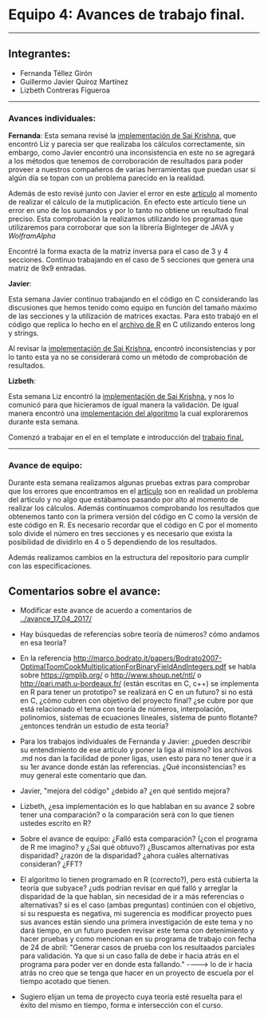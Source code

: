 # Equipo 4: Avances de trabajo final.

---

## Integrantes:
* Fernanda Téllez Girón
* Guillermo Javier Quiroz Martínez
* Lizbeth Contreras Figueroa

---

### Avances individuales:

**Fernanda**:
Esta semana revisé la [implementación de Sai Krishna.](http://cs.indstate.edu/~syedugani/number.html) que encontró Liz y parecia ser que realizaba los cálculos correctamente, sin embargo, como Javier encontró una inconsistencia en este no se agregará a los métodos que tenemos de corroboración de resultados para poder proveer a nuestros compañeros de varias herramientas que puedan usar si algún día se topan con un problema parecido en la realidad. 

Además de esto revisé junto con Javier el error en este [artículo](https://www.dropbox.com/s/bwziz0hnv78pgp6/ToomCook.pdf?dl=0) al momento de realizar el cálculo de la mutiplicación. En efecto este artículo tiene un error en uno de los sumandos y por lo tanto no obtiene un resultado final preciso. Esta comprobación la realizamos utilizando los programas que utilizaremos para corroborar que son la librería BigInteger de JAVA y *WolframAlpha*

Encontré la forma exacta de la matriz inversa para el caso de 3 y 4 secciones. Continuo trabajando en el caso de 5 secciones que genera una matriz de 9x9 entradas.

**Javier**:

Esta semana Javier continuo trabajando en el código en C considerando las discusiones que hemos tenido como equipo en función del tamaño máximo de las secciones y la utilización de matrices exactas. Para esto trabajó en el código que replica lo hecho en el [archivo de R](https://github.com/ITAM-DS/analisis-numerico-computo-cientifico/blob/master/MNO/proyecto_final/MNO_2017/proyectos/equipos/equipo_4/avance_24_04_2017/Codigos/validacion/validacion.R) en C utilizando enteros long y strings. 

Al revisar la [implementación de Sai Krishna.](http://cs.indstate.edu/~syedugani/number.html) encontró inconsistencias y por lo tanto esta ya no se considerará como un método de comprobación de resultados. 

**Lizbeth**:

Esta semana Liz encontró la [implementación de Sai Krishna.](http://cs.indstate.edu/~syedugani/number.html) y nos lo comunicó para que hicieramos de igual manera la validación. De igual manera encontró una [implementación del algoritmo](https://github.com/rvelthuis/BigNumbers) la cual exploraremos durante esta semana. 

Comenzó a trabajar en el en el template e introducción del [trabajo final.](https://www.dropbox.com/s/ghjjntmzbwdct4a/equipo_4_trabajo_final.pdf?dl=0)

---

### Avance de equipo:

Durante esta semana realizamos algunas pruebas extras para comprobar que los errores que encontramos en el [artículo](https://www.dropbox.com/s/bwziz0hnv78pgp6/ToomCook.pdf?dl=0) son en realidad un problema del artículo y no algo que estábamos pasando por alto al momento de realizar los cálculos. Además continuamos comprobando los resultados que obtenemos tanto con la primera versión del código en C como la versión de este código en R. Es necesario recordar que el código en C por el momento solo divide el número en tres secciones y es necesario que exista la posibilidad de dividirlo en 4 o 5 dependiendo de los resultados. 

Además realizamos cambios en la estructura del repositorio para cumplir con las especificaciones.

## Comentarios sobre el avance:

* Modificar este avance de acuerdo a comentarios de [../avance_17_04_2017/](../avance_17_04_2017/)

* Hay búsquedas de referencias sobre teoría de números? cómo andamos en esa teoría? 

* En la referencia http://marco.bodrato.it/papers/Bodrato2007-OptimalToomCookMultiplicationForBinaryFieldAndIntegers.pdf se habla sobre https://gmplib.org/ o http://www.shoup.net/ntl/ o http://pari.math.u-bordeaux.fr/ (están escritas en C, c++) se implementa en R para tener un prototipo? se realizará en C en un futuro? si no está en C, ¿cómo cubren con objetivo del proyecto final? ¿se cubre por que está relacionado el tema con teoría de números, interpolación, polinomios, sistemas de ecuaciones lineales, sistema de punto flotante? ¿entonces tendrán un estudio de esta teoría?

* Para los trabajos individuales de Fernanda y Javier: ¿pueden describir su entendimiento de ese artículo y poner la liga al mismo? los archivos .md nos dan la facilidad de poner ligas, usen esto para no tener que ir a su 1er avance donde están las referencias. ¿Qué inconsistencias? es muy general este comentario que dan.

* Javier, "mejora del código" ¿debido a? ¿en qué sentido mejora?

* Lizbeth, ¿esa implementación es lo que hablaban en su avance 2 sobre tener una comparación? o la comparación será con lo que tienen ustedes escrito en R? 

* Sobre el avance de equipo: ¿Falló esta comparación? (¿con el programa de R me imagino? y ¿Sai qué obtuvo?) ¿Buscamos alternativas por esta disparidad? ¿razón de la disparidad? ¿ahora cuáles alternativas consideran? ¿FFT?

* El algoritmo lo tienen programado en R (correcto?), pero está cubierta la teoría que subyace? ¿uds podrían revisar en qué falló y arreglar la disparidad de la que hablan, sin necesidad de ir a más referencias o alternativas? si es el caso (ambas preguntas) continúen con el objetivo, si su respuesta es negativa, mi sugerencia es modificar proyecto pues sus avances están siendo una primera investigación de este tema y no dará tiempo, en un futuro pueden revisar este tema con detenimiento y hacer pruebas y como mencionan en su programa de trabajo con fecha de 24 de abril: "Generar casos de prueba con los resultaados parciales para validación. Ya que si un caso falla de debe ir hacia atrás en el programa para poder ver en donde esta fallando." ----> lo de ir hacia atrás no creo que se tenga que hacer en un proyecto de escuela por el tiempo acotado que tienen.

* Sugiero elijan un tema de proyecto cuya teoría esté resuelta para el éxito del mismo en tiempo, forma e intersección con el curso.


